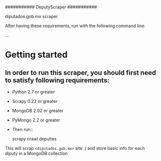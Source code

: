 ###########
DeputyScraper
###########

diputados.gob.mx scraper



After having these requirements, run with the following command line: 

...


Getting started
===============

In order to run this scraper, you should first need to satisfy following requirements:
------------------------------

- Python 2.7 or greater
- Scrapy 0.22 or greater
- MongoDB 2.02 or greater
- PyMongo 2.2 or greater

- Then run::

    scrapy crawl deputies
    
This will scrap `<diputados.gob.mx>` site :) and store basic info for each diputy in a MongoDB collection
